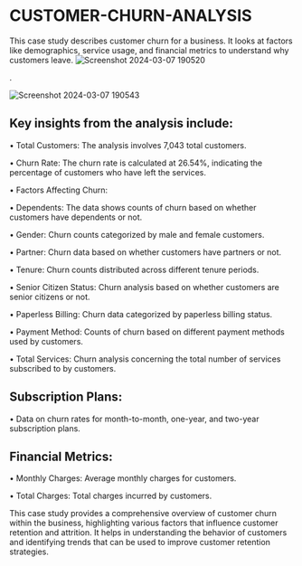 # CUSTOMER-CHURN-ANALYSIS
This case study describes customer churn for a business. It looks at factors like demographics, service usage, and financial metrics to understand why customers leave.
![Screenshot 2024-03-07 190520](https://github.com/simalaomprakash/CUSTOMER-CHURN-ANALYSIS/assets/156334076/59b08f4a-5f4f-4ff1-8ddb-71e4422cee35)

.

![Screenshot 2024-03-07 190543](https://github.com/simalaomprakash/CUSTOMER-CHURN-ANALYSIS/assets/156334076/9938ee7b-d7ce-4bae-b544-8ae5ce42722a)



## Key insights from the analysis include:

• Total Customers: The analysis involves 7,043 total customers.

• Churn Rate: The churn rate is calculated at 26.54%, indicating the percentage of customers who have left the services.

• Factors Affecting Churn:

• Dependents: The data shows counts of churn based on whether customers have dependents or not.

• Gender: Churn counts categorized by male and female customers.

• Partner: Churn data based on whether customers have partners or not.

• Tenure: Churn counts distributed across different tenure periods.

• Senior Citizen Status: Churn analysis based on whether customers are senior citizens or not.

• Paperless Billing: Churn data categorized by paperless billing status.

• Payment Method: Counts of churn based on different payment methods used by customers.

• Total Services: Churn analysis concerning the total number of services subscribed to by customers.

## Subscription Plans:

• Data on churn rates for month-to-month, one-year, and two-year subscription plans.

## Financial Metrics:

• Monthly Charges: Average monthly charges for customers.

• Total Charges: Total charges incurred by customers.

This case study provides a comprehensive overview of customer churn within the business, highlighting various factors that influence customer retention and attrition. It helps in understanding the behavior of customers and identifying trends that can be used to improve customer retention strategies.
